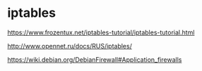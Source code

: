 iptables
========

https://www.frozentux.net/iptables-tutorial/iptables-tutorial.html

http://www.opennet.ru/docs/RUS/iptables/

https://wiki.debian.org/DebianFirewall#Application_firewalls
